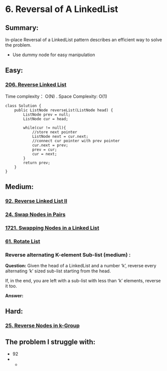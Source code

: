# 6. Reversal of A LinkedList

## Summary:

In-place Reversal of a LinkedList pattern describes an efficient way to solve the problem.

* Use dummy node for easy manipulation







## Easy:

### [206. Reverse Linked List](https://leetcode.com/problems/reverse-linked-list/)

Time complexity： O\(N\) . Space Complexity: O\(1\)

```text
class Solution {
    public ListNode reverseList(ListNode head) {
        ListNode prev = null;
        ListNode cur = head;
        
        while(cur != null){
            //store next pointer
            ListNode next = cur.next;
            //connect cur pointer with prev pointer
            cur.next = prev;
            prev = cur;
            cur = next; 
        }
        return prev;
    }
}
```

### 



## Medium:

### [92. Reverse Linked List II](https://leetcode.com/problems/reverse-linked-list-ii/)

### [24. Swap Nodes in Pairs](https://leetcode.com/problems/swap-nodes-in-pairs/)

### [1721. Swapping Nodes in a Linked List](https://leetcode.com/problems/swapping-nodes-in-a-linked-list/)

### [61. Rotate List](https://leetcode.com/problems/rotate-list/)

### Reverse alternating K-element Sub-list \(medium\) :

**Question:** Given the head of a LinkedList and a number ‘k’, reverse every alternating ‘k’ sized sub-list starting from the head.

If, in the end, you are left with a sub-list with less than ‘k’ elements, reverse it too.  


**Answer:**





## Hard:

### [25. Reverse Nodes in k-Group](https://leetcode.com/problems/reverse-nodes-in-k-group/)

### 



## The problem I  struggle with:

* 92
* * 




